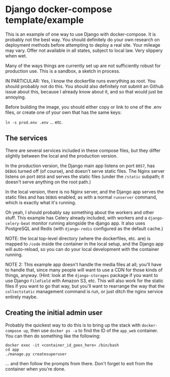 # Django docker-compose template/example

This is an example of one way to use Django with docker-compose.  It
is probably not the best way.  You should definitely do your own
research on deployment methods before attempting to deploy a real site.
Your mileage may vary.  Offer not available in all states, subject to local
law.  Very slippery when wet.

Many of the ways things are currently set up are not sufficiently robust for production use.
This is a sandbox, a sketch in process.

IN PARTICULAR: Yes, I know the dockerfile runs everything as root.  You should probably
not do this. You should also definitely not submit an Github issue about this, because
I already know about it, and so that would just be annoying.

Before building the image, you should either copy or link to one of the .env
files, or create one of your own that has the same keys:

`ln -s prod.env .env` ... etc.

## The services

There are several services included in these compose files, but they differ slightly
between the local and the production version.

In the production version, the Django
main app listens on port `8057`, has `DEBUG` turned off (of course), and doesn't serve
static files.  The Nginx server listens on port `8058` and serves the static files (under
the `/static` subpath; it doesn't serve anything on the root path.)

In the local version, there is no Nginx server, and the Django app serves the static files
and has `DEBUG` enabled, as with a normal `runserver` command, which is exactly what it's running.

Oh yeah, I should probably say something about the workers and other stuff.  This example has
Celery already included, with workers and a `django-celery-beat` monitor running alongside
the django app.  It also uses PostgreSQL and Redis (with `django-redis` configured as the default
cache.)

NOTE: the local top-level directory (where the dockerfiles, etc. are) is mapped to `/code` inside
the container in the local setup, and the Django app will auto-reload, so you can do your local
development with the container running.

NOTE 2: This example app doesn't handle the media files at all; you'll have to handle that, since
many people will want to use a CDN for those kinds of things, anyway.  (Hint: look at the
`django-storages` package if you want to use Django `FileField` with Amazon S3, etc.  This will
also work for the static files if you want to go that way, but you'll want to rearrange the way
that the `collectstatic` management command is run, or just ditch the nginx service entirely maybe.

## Creating the initial admin user

Probably the quickest way to do this is to bring up the stack with `docker-compose up`, then
use `docker ps -a` to find the ID of the `app_web` container.  You can then do something
like the following:
 
```shell
docker exec -it <container_id_goes_here> /bin/bash
cd app
./manage.py createsuperuser
```

... and then follow the prompts from there.  Don't forget to exit from the container when
you're done.

